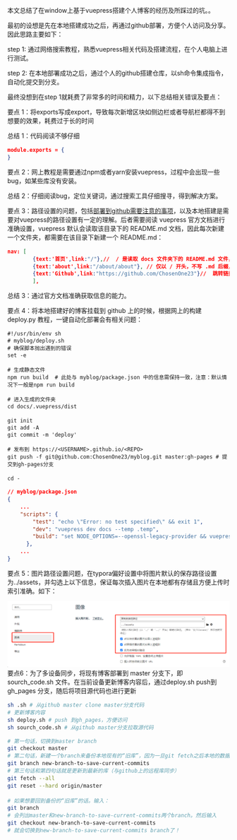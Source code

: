 本文总结了在window上基于vuepress搭建个人博客的经历及所踩过的坑。。

最初的设想是先在本地搭建成功之后，再通过github部署，方便个人访问及分享。因此思路主要如下：

step 1: 通过网络搜索教程，熟悉vuepress相关代码及搭建流程，在个人电脑上进行测试。

step 2: 在本地部署成功之后，通过个人的github搭建仓库，以sh命令集成指令，自动化提交到分支。

最终没想到在step 1就耗费了非常多的时间和精力，以下总结相关错误及要点：



要点 1：将exports写成export，导致每次新增区块如侧边栏或者导航栏都得不到想要的效果，耗费过于长的时间

总结 1：代码阅读不够仔细

```json
module.exports = {
}
```



要点 2：网上教程是需要通过npm或者yarn安装vuepress，过程中会出现一些bug，如某些库没有安装。

总结 2：仔细阅读bug，定位关键词，通过搜索工具仔细搜寻，得到解决方案。



要点 3：路径设置的问题，包括[部署到github需要注意的事项](https://www.jb51.net/article/263056.htm)，以及本地搭建是需要对vuepress的路径设置有一定的理解。后者需要阅读 vuepress 官方文档进行准确设置，vuepress 默认会读取该目录下的 README.md 文档，因此每次新建一个文件夹，都需要在该目录下新建一个 README.md：

```json
nav: [
        {text:'首页',link:"/"},//  / 是读取 docs 文件夹下的 README.md 文件，即 / 结尾的路径将会被视为 */README.md
        {text:'about',link:"/about/about"}, // 仅以 / 开头，不写 .md 后缀，默认读取文件夹下对应的 about.md 文件
        {text:'Github',link:"https://github.com/ChosenOne23"}//  跳转链接
        ],
```

总结 3：通过官方文档准确获取信息的能力。



要点 4：将本地搭建好的博客挂载到 github 上的时候，根据网上的构建 deploy.py 教程，一键自动化部署会有相关问题：

```shell
#!/usr/bin/env sh
# myblog/deploy.sh
# 确保脚本抛出遇到的错误
set -e

# 生成静态文件
npm run build  # 此处与 myblog/package.json 中的信息需保持一致，注意：默认情况下一般是npm run build

# 进入生成的文件夹
cd docs/.vuepress/dist

git init
git add -A
git commit -m 'deploy'

# 发布到 https://<USERNAME>.github.io/<REPO>
git push -f git@github.com:ChosenOne23/myblog.git master:gh-pages # 提交到gh-pages分支

cd -
```

```json
// myblog/package.json
{
    ...
    "scripts": {
        "test": "echo \"Error: no test specified\" && exit 1",
        "dev": "vuepress dev docs --temp .temp",
        "build": "set NODE_OPTIONS=--openssl-legacy-provider && vuepress build docs" // 部署时需加上set NODE_OPTIONS=--openssl-legacy-provider
      },
    ...
}
```



要点 5：图片路径设置问题，在typora偏好设置中将图片默认的保存路径设置为../assets，并勾选上以下信息，保证每次插入图片在本地都有存储且方便上传时索引准确。如下：

<img src="../assets/image-20240330183159891.png" alt="image-20240330183159891" style="zoom: 67%;" />要点6：为了多设备同步，将现有博客部署到 master 分支下，即 sourch_code.sh 文件。在当前设备更新博客内容后，通过deploy.sh push到 gh_pages 分支，随后将项目源代码也进行更新

```bash
sh .sh # 从github master clone master分支代码
# 更新博客内容
sh deploy.sh # push 到gh_pages，方便访问
sh sourch_code.sh # 从github master分支拉取源代码
```





```bash
# 第一句话，切换到master branch
git checkout master
# 第二句话，新建一个branch来备份本地现有的“旧库”，因为一旦git fetch之后本地的数据都会被覆盖
git branch new-branch-to-save-current-commits
# 第三句话和第四句话就是更新到最新的库（与github上的远程库同步）
git fetch --all
git reset --hard origin/master

# 如果想要回到备份的“旧库”的话。输入：
git branch
# 会列出master和new-branch-to-save-current-commits两个branch。然后输入
git checkout new-branch-to-save-current-commits
# 就会切换到new-branch-to-save-current-commits branch了！
```

